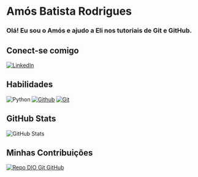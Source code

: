 # Amós Batista Rodrigues
### Olá! Eu sou o Amós e ajudo a Eli nos tutoriais de Git e GitHub.
## Conect-se comigo
[![LinkedIn](https://img.shields.io/badge/LinkedIn-000?style=for-the-badge&logo=linkedin&logoColor=0E76A8)](https://www.linkedin.com/in/euamosbatista/)

## Habilidades
![Python](https://img.shields.io/badge/Python-000?style=for-the-badge&logo=python)
[![Github](https://img.shields.io/badge/Github-000?style=for-the-badge&logo=git&logoColor=0E76A8)](https://github.com/amos-batista)
[![Git](https://img.shields.io/badge/Git-000?style=for-the-badge&logo=github&logoColor=0E76A8)](https://git-scm.com/doc)


## GitHub Stats
![GitHub Stats](https://github-readme-stats.vercel.app/api?username=amos-batista&theme=transparent&bg_color=000&border_color=30A3DC&show_icons=true&icon_color=30A3DC&title_color=E94D5F&text_color=FFF)


## Minhas Contribuições
[![Repo DIO Git GitHub](https://github-readme-stats.vercel.app/api/pin/?username=amos-batista&repo=dio-lab-open-source&bg_color=000&border_color=30A3DC&show_icons=true&icon_color=30A3DC&title_color=E94D5F&text_color=FFF)](https://github.com/amos-batista/dio-lab-open-source)